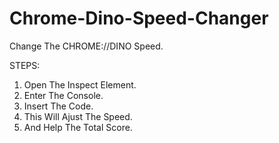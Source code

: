 # Chrome-Dino-Speed-Changer
Change The     CHROME://DINO    Speed.

STEPS:
1) Open The Inspect Element.
2) Enter The Console.
3) Insert The Code.
4) This Will Ajust The Speed.
5) And Help The Total Score.
